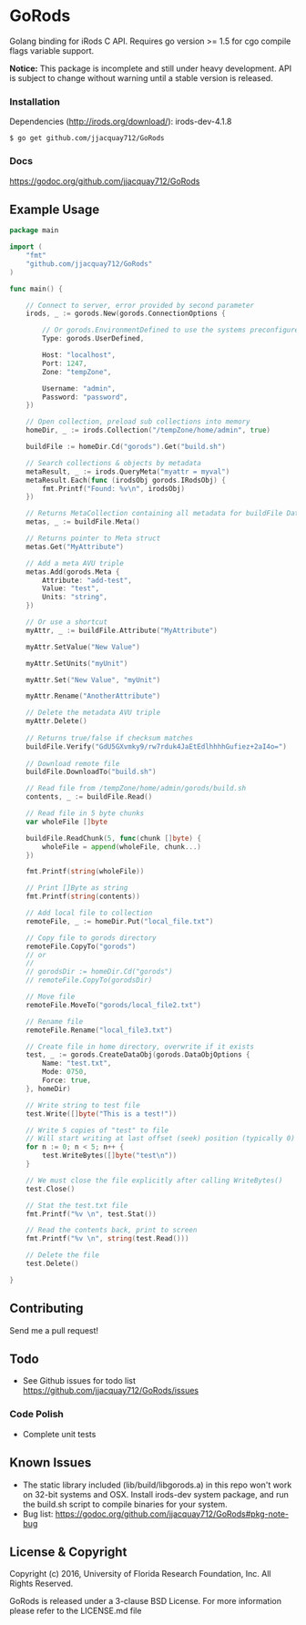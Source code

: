 # GoRods

Golang binding for iRods C API. Requires go version >= 1.5 for cgo compile flags variable support.

**Notice:** This package is incomplete and still under heavy development. API is subject to change without warning until a stable version is released.

### Installation

Dependencies (http://irods.org/download/): irods-dev-4.1.8

```
$ go get github.com/jjacquay712/GoRods
```

### Docs

https://godoc.org/github.com/jjacquay712/GoRods

## Example Usage

```go
package main

import (
	"fmt"
	"github.com/jjacquay712/GoRods"
)

func main() {

	// Connect to server, error provided by second parameter
	irods, _ := gorods.New(gorods.ConnectionOptions {

		// Or gorods.EnvironmentDefined to use the systems preconfigured environment
		Type: gorods.UserDefined, 

		Host: "localhost",
		Port: 1247,
		Zone: "tempZone",

		Username: "admin",
		Password: "password",
	})

	// Open collection, preload sub collections into memory
	homeDir, _ := irods.Collection("/tempZone/home/admin", true)

	buildFile := homeDir.Cd("gorods").Get("build.sh")

	// Search collections & objects by metadata
	metaResult, _ := irods.QueryMeta("myattr = myval")
	metaResult.Each(func (irodsObj gorods.IRodsObj) {
		fmt.Printf("Found: %v\n", irodsObj)
	})

	// Returns MetaCollection containing all metadata for buildFile DataObject
	metas, _ := buildFile.Meta()

	// Returns pointer to Meta struct
	metas.Get("MyAttribute")

	// Add a meta AVU triple
	metas.Add(gorods.Meta {
		Attribute: "add-test",
		Value: "test",
		Units: "string",
	})

	// Or use a shortcut
	myAttr, _ := buildFile.Attribute("MyAttribute")

	myAttr.SetValue("New Value")

	myAttr.SetUnits("myUnit")

	myAttr.Set("New Value", "myUnit")

	myAttr.Rename("AnotherAttribute")

	// Delete the metadata AVU triple
	myAttr.Delete()
	
	// Returns true/false if checksum matches
	buildFile.Verify("GdU5GXvmky9/rw7rduk4JaEtEdlhhhhGufiez+2aI4o=")
	
	// Download remote file
	buildFile.DownloadTo("build.sh")

	// Read file from /tempZone/home/admin/gorods/build.sh
	contents, _ := buildFile.Read()

	// Read file in 5 byte chunks
	var wholeFile []byte

	buildFile.ReadChunk(5, func(chunk []byte) {
		wholeFile = append(wholeFile, chunk...)
	})

	fmt.Printf(string(wholeFile))

	// Print []Byte as string
	fmt.Printf(string(contents))

	// Add local file to collection
	remoteFile, _ := homeDir.Put("local_file.txt")

	// Copy file to gorods directory
	remoteFile.CopyTo("gorods")
	// or
	//
	// gorodsDir := homeDir.Cd("gorods")
	// remoteFile.CopyTo(gorodsDir)

	// Move file
	remoteFile.MoveTo("gorods/local_file2.txt")

	// Rename file
	remoteFile.Rename("local_file3.txt")

	// Create file in home directory, overwrite if it exists
	test, _ := gorods.CreateDataObj(gorods.DataObjOptions {
		Name: "test.txt",
		Mode: 0750,
		Force: true,
	}, homeDir)

	// Write string to test file
	test.Write([]byte("This is a test!"))

	// Write 5 copies of "test" to file
	// Will start writing at last offset (seek) position (typically 0)
	for n := 0; n < 5; n++ {
		test.WriteBytes([]byte("test\n"))
	}

	// We must close the file explicitly after calling WriteBytes()
	test.Close()

	// Stat the test.txt file
	fmt.Printf("%v \n", test.Stat())

	// Read the contents back, print to screen
	fmt.Printf("%v \n", string(test.Read()))

	// Delete the file
	test.Delete()

}

```

## Contributing

Send me a pull request!

## Todo

* See Github issues for todo list https://github.com/jjacquay712/GoRods/issues


### Code Polish

* Complete unit tests

## Known Issues

* The static library included (lib/build/libgorods.a) in this repo won't work on 32-bit systems and OSX. Install irods-dev system package, and run the build.sh script to compile binaries for your system.
* Bug list: https://godoc.org/github.com/jjacquay712/GoRods#pkg-note-bug

## License & Copyright

Copyright (c) 2016, University of Florida Research Foundation, Inc. All Rights Reserved.

GoRods is released under a 3-clause BSD License. For more information please refer to the LICENSE.md file
